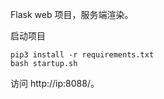 Flask web 项目，服务端渲染。

启动项目
```shell
pip3 install -r requirements.txt
bash startup.sh
```

访问 http://ip:8088/。